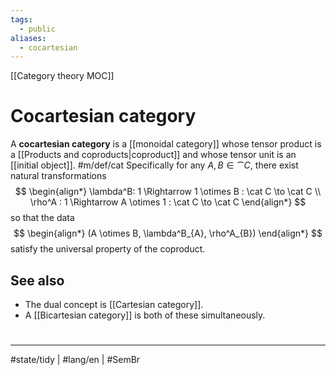 ```yaml
---
tags:
  - public
aliases:
  - cocartesian
---
```

[[Category theory MOC]]
# Cocartesian category

A **cocartesian category** is a [[monoidal category]] whose tensor product is a [[Products and coproducts|coproduct]] and whose tensor unit is an [[initial object]]. #m/def/cat 
Specifically for any $A,B \in \cat C$, there exist natural transformations
$$
\begin{align*}
\lambda^B: 1 \Rightarrow 1 \otimes B : \cat C \to \cat C \\
\rho^A : 1 \Rightarrow A \otimes 1 : \cat C \to \cat C
\end{align*}
$$
so that the data
$$
\begin{align*}
(A \otimes B, \lambda^B_{A}, \rho^A_{B})
\end{align*}
$$
satisfy the universal property of the coproduct.

## See also

- The dual concept is [[Cartesian category]].
- A [[Bicartesian category]] is both of these simultaneously.

#
---
#state/tidy | #lang/en | #SemBr
